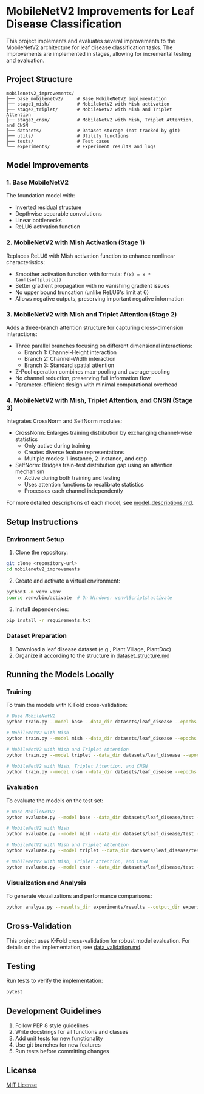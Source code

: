 # MobileNetV2 Improvements for Leaf Disease Classification

This project implements and evaluates several improvements to the MobileNetV2 architecture for leaf disease classification tasks. The improvements are implemented in stages, allowing for incremental testing and evaluation.

## Project Structure

```
mobilenetv2_improvements/
├── base_mobilenetv2/     # Base MobileNetV2 implementation
├── stage1_mish/          # MobileNetV2 with Mish activation
├── stage2_triplet/       # MobileNetV2 with Mish and Triplet Attention
├── stage3_cnsn/          # MobileNetV2 with Mish, Triplet Attention, and CNSN
├── datasets/             # Dataset storage (not tracked by git)
├── utils/                # Utility functions
├── tests/                # Test cases
└── experiments/          # Experiment results and logs
```

## Model Improvements

### 1. Base MobileNetV2

The foundation model with:
- Inverted residual structure
- Depthwise separable convolutions
- Linear bottlenecks
- ReLU6 activation function

### 2. MobileNetV2 with Mish Activation (Stage 1)

Replaces ReLU6 with Mish activation function to enhance nonlinear characteristics:
- Smoother activation function with formula: `f(x) = x * tanh(softplus(x))`
- Better gradient propagation with no vanishing gradient issues
- No upper bound truncation (unlike ReLU6's limit at 6)
- Allows negative outputs, preserving important negative information

### 3. MobileNetV2 with Mish and Triplet Attention (Stage 2)

Adds a three-branch attention structure for capturing cross-dimension interactions:
- Three parallel branches focusing on different dimensional interactions:
  - Branch 1: Channel-Height interaction
  - Branch 2: Channel-Width interaction
  - Branch 3: Standard spatial attention
- Z-Pool operation combines max-pooling and average-pooling
- No channel reduction, preserving full information flow
- Parameter-efficient design with minimal computational overhead

### 4. MobileNetV2 with Mish, Triplet Attention, and CNSN (Stage 3)

Integrates CrossNorm and SelfNorm modules:
- CrossNorm: Enlarges training distribution by exchanging channel-wise statistics
  - Only active during training
  - Creates diverse feature representations
  - Multiple modes: 1-instance, 2-instance, and crop
- SelfNorm: Bridges train-test distribution gap using an attention mechanism
  - Active during both training and testing
  - Uses attention functions to recalibrate statistics
  - Processes each channel independently

For more detailed descriptions of each model, see [model_descriptions.md](model_descriptions.md).

## Setup Instructions

### Environment Setup

1. Clone the repository:
```bash
git clone <repository-url>
cd mobilenetv2_improvements
```

2. Create and activate a virtual environment:
```bash
python3 -m venv venv
source venv/bin/activate  # On Windows: venv\Scripts\activate
```

3. Install dependencies:
```bash
pip install -r requirements.txt
```

### Dataset Preparation

1. Download a leaf disease dataset (e.g., Plant Village, PlantDoc)
2. Organize it according to the structure in [dataset_structure.md](dataset_structure.md)

## Running the Models Locally

### Training

To train the models with K-Fold cross-validation:

```bash
# Base MobileNetV2
python train.py --model base --data_dir datasets/leaf_disease --epochs 50 --batch_size 32 --lr 0.001 --k_folds 5

# MobileNetV2 with Mish
python train.py --model mish --data_dir datasets/leaf_disease --epochs 50 --batch_size 32 --lr 0.001 --k_folds 5

# MobileNetV2 with Mish and Triplet Attention
python train.py --model triplet --data_dir datasets/leaf_disease --epochs 50 --batch_size 32 --lr 0.001 --k_folds 5

# MobileNetV2 with Mish, Triplet Attention, and CNSN
python train.py --model cnsn --data_dir datasets/leaf_disease --epochs 50 --batch_size 32 --lr 0.001 --k_folds 5
```

### Evaluation

To evaluate the models on the test set:

```bash
# Base MobileNetV2
python evaluate.py --model base --data_dir datasets/leaf_disease/test --checkpoint checkpoints/base_best.pth

# MobileNetV2 with Mish
python evaluate.py --model mish --data_dir datasets/leaf_disease/test --checkpoint checkpoints/mish_best.pth

# MobileNetV2 with Mish and Triplet Attention
python evaluate.py --model triplet --data_dir datasets/leaf_disease/test --checkpoint checkpoints/triplet_best.pth

# MobileNetV2 with Mish, Triplet Attention, and CNSN
python evaluate.py --model cnsn --data_dir datasets/leaf_disease/test --checkpoint checkpoints/cnsn_best.pth
```

### Visualization and Analysis

To generate visualizations and performance comparisons:

```bash
python analyze.py --results_dir experiments/results --output_dir experiments/visualizations
```

## Cross-Validation

This project uses K-Fold cross-validation for robust model evaluation. For details on the implementation, see [data_validation.md](data_validation.md).

## Testing

Run tests to verify the implementation:

```bash
pytest
```

## Development Guidelines

1. Follow PEP 8 style guidelines
2. Write docstrings for all functions and classes
3. Add unit tests for new functionality
4. Use git branches for new features
5. Run tests before committing changes

## License

[MIT License](LICENSE)
